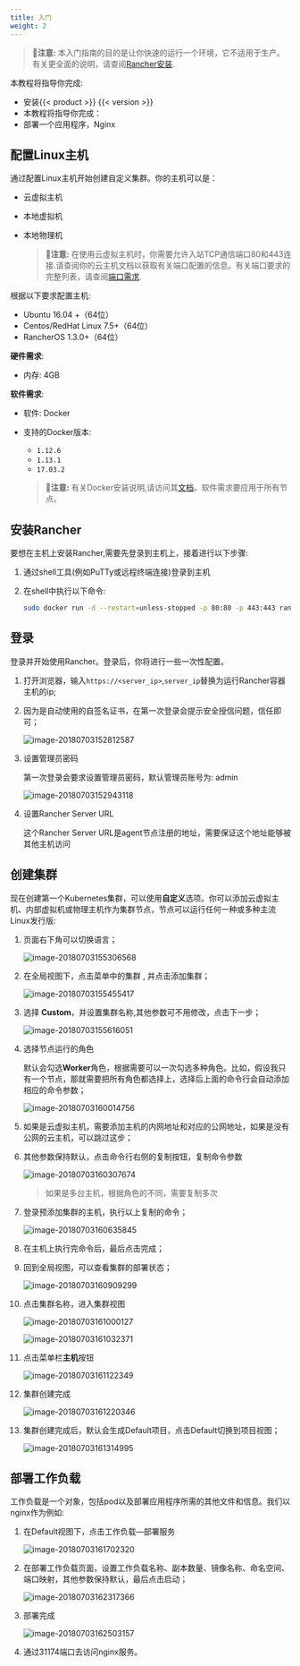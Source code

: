 ```yaml
---
title: 入门
weight: 2
---
```


>**注意:** 本入门指南的目的是让你快速的运行一个环境，它不适用于生产。有关更全面的说明，请查阅[Rancher安装](/docs/rancher/v2.x/cn/installation/server-installation/).

本教程将指导你完成:

- 安装{{< product >}} {{< version >}}
- 本教程将指导你完成：
- 部署一个应用程序，Nginx

## 配置Linux主机

通过配置Linux主机开始创建自定义集群。你的主机可以是：

- 云虚拟主机
- 本地虚拟机
- 本地物理机

  >**注意:** 在使用云虚拟主机时，你需要允许入站TCP通信端口80和443连接.请查阅你的云主机文档以获取有关端口配置的信息。有关端口要求的完整列表，请查阅[端口需求](/docs/rancher/v2.x/cn/installation/references/).

根据以下要求配置主机:

- Ubuntu 16.04 +（64位）
- Centos/RedHat Linux 7.5+（64位）
- RancherOS 1.3.0+（64位）

**硬件需求**:

- 内存: 4GB

**软件需求**:

- 软件: Docker

- 支持的Docker版本:

  - `1.12.6`
  - `1.13.1`
  - `17.03.2`

  >**注意:** 有关Docker安装说明,请访问其[文档](https://docs.docker.com/install/)。软件需求要应用于所有节点。

## 安装Rancher

要想在主机上安装Rancher,需要先登录到主机上，接着进行以下步骤:

  1. 通过shell工具(例如PuTTy或远程终端连接)登录到主机

  2. 在shell中执行以下命令:

      ```bash
      sudo docker run -d --restart=unless-stopped -p 80:80 -p 443:443 rancher/rancher
      ```

## 登录

登录并开始使用Rancher。登录后，你将进行一些一次性配置。

  1. 打开浏览器，输入`https://<server_ip>`,`server_ip`替换为运行Rancher容器主机的ip;

  2. 因为是自动使用的自签名证书，在第一次登录会提示安全授信问题，信任即可；

      ![image-20180703152812587](_index.assets/image-20180703152812587.png)

  3. 设置管理员密码

      第一次登录会要求设置管理员密码，默认管理员账号为: admin

      ![image-20180703152943118](_index.assets/image-20180703152943118.png)

  4. 设置Rancher Server URL

      这个Rancher Server URL是agent节点注册的地址，需要保证这个地址能够被其他主机访问

## 创建集群

现在创建第一个Kubernetes集群，可以使用**自定义**选项。你可以添加云虚拟主机、内部虚拟机或物理主机作为集群节点，节点可以运行任何一种或多种主流Linux发行版:

  1. 页面右下角可以切换语言；

      ![image-20180703155306568](_index.assets/image-20180703155306568.png)

  2. 在全局视图下，点击菜单中的集群 , 并点击添加集群；

      ![image-20180703155455417](_index.assets/image-20180703155455417.png)

  3. 选择 **Custom**，并设置集群名称,其他参数可不用修改，点击下一步；

      ![image-20180703155616051](_index.assets/image-20180703155616051.png)

  4. 选择节点运行的角色
  
      默认会勾选**Worker**角色，根据需要可以一次勾选多种角色。比如，假设我只有一个节点，那就需要把所有角色都选择上，选择后上面的命令行会自动添加相应的命令参数；

      ![image-20180703160014756](_index.assets/image-20180703160014756.png)

  5. 如果是云虚拟主机，需要添加主机的内网地址和对应的公网地址，如果是没有公网的云主机，可以跳过这步；

  6. 其他参数保持默认，点击命令行右侧的复制按钮，复制命令参数

      ![image-20180703160307674](_index.assets/image-20180703160307674.png)

      > 如果是多台主机，根据角色的不同，需要复制多次

  7. 登录预添加集群的主机，执行以上复制的命令；

      ![image-20180703160635845](_index.assets/image-20180703160635845.png)

  8. 在主机上执行完命令后，最后点击完成；

  9. 回到全局视图，可以查看集群的部署状态；

      ![image-20180703160909299](_index.assets/image-20180703160909299.png)

  10. 点击集群名称，进入集群视图

      ![image-20180703161000127](_index.assets/image-20180703161000127.png)

      ![image-20180703161032371](_index.assets/image-20180703161032371.png)

  11. 点击菜单栏**主机**按钮

      ![image-20180703161122349](_index.assets/image-20180703161122349.png)

  12. 集群创建完成

      ![image-20180703161220346](_index.assets/image-20180703161220346.png)

  13. 集群创建完成后，默认会生成Default项目，点击Default切换到项目视图；

      ![image-20180703161314995](_index.assets/image-20180703161314995.png)

## 部署工作负载

工作负载是一个对象，包括pod以及部署应用程序所需的其他文件和信息。我们以nginx作为例如: 

  1. 在Default视图下，点击工作负载—部署服务

      ![image-20180703161702320](_index.assets/image-20180703161702320.png)

  2. 在部署工作负载页面，设置工作负载名称、副本数量、镜像名称、命名空间、端口映射，其他参数保持默认，最后点击启动；

      ![image-20180703162317366](_index.assets/image-20180703162317366.png)

  3. 部署完成

      ![image-20180703162503157](_index.assets/image-20180703162503157.png)

  4. 通过31174端口去访问nginx服务。
